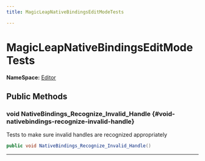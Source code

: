 ```yaml
---
title: MagicLeapNativeBindingsEditModeTests

---
```


# MagicLeapNativeBindingsEditModeTests



**NameSpace:** 
[Editor](/versioned_docs/version-22-Mar-2023/unity-api/api/Tests.Editor/Tests.Editor.md) 








## Public Methods

### void NativeBindings_Recognize_Invalid_Handle {#void-nativebindings-recognize-invalid-handle}

Tests to make sure invalid handles are recognized appropriately 

```csharp
public void NativeBindings_Recognize_Invalid_Handle()
```






-----------


